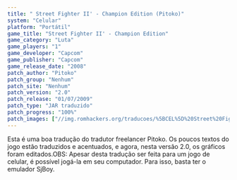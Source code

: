 ```yaml
---
title: " Street Fighter II' - Champion Edition (Pitoko)"
system: "Celular"
platform: "Portátil"
game_title: "Street Fighter II' - Champion Edition"
game_category: "Luta"
game_players: "1"
game_developer: "Capcom"
game_publisher: "Capcom"
game_release_date: "2008"
patch_author: "Pitoko"
patch_group: "Nenhum"
patch_site: "Nenhum"
patch_version: "2.0"
patch_release: "01/07/2009"
patch_type: "JAR traduzido"
patch_progress: "100%"
patch_images: ["//img.romhackers.org/traducoes/%5BCEL%5D%20Street%20Fighter%20II'%20-%20Champion%20Edition%20-%20Pitoko%20-%201.png","//img.romhackers.org/traducoes/%5BCEL%5D%20Street%20Fighter%20II'%20-%20Champion%20Edition%20-%20Pitoko%20-%202.png","//img.romhackers.org/traducoes/%5BCEL%5D%20Street%20Fighter%20II'%20-%20Champion%20Edition%20-%20Pitoko%20-%203.png"]
---
```

Esta é uma boa tradução do tradutor freelancer Pitoko. Os poucos textos do jogo estão traduzidos e acentuados, e agora, nesta versão 2.0, os gráficos foram editados.OBS: Apesar desta tradução ser feita para um jogo de celular, é possível jogá-la em seu computador. Para isso, basta ter o emulador SjBoy.